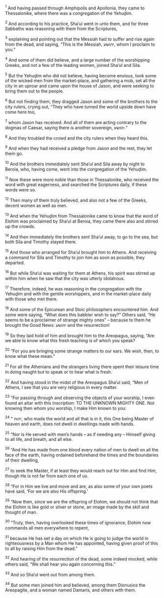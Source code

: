 <sup>1</sup> And having passed through Amphipolis and Apollonia, they came to Thessalonike, where there was a congregation of the Yehuḏim.

<sup>2</sup> And according to his practice, Sha’ul went in unto them, and for three Sabbaths was reasoning with them from the Scriptures,

<sup>3</sup> explaining and pointing out that the Messiah had to suffer and rise again from the dead, and saying, “This is the Messiah, יהושע, whom I proclaim to you.”

<sup>4</sup> And some of them did believe, and a large number of the worshipping Greeks, and not a few of the leading women, joined Sha’ul and Sila.

<sup>5</sup> But the Yehuḏim who did not believe, having become envious, took some of the wicked men from the market-place, and gathering a mob, set all the city in an uproar and came upon the house of Jason, and were seeking to bring them out to the people.

<sup>6</sup> But not finding them, they dragged Jason and some of the brothers to the city rulers, crying out, “They who have turned the world upside down have come here too,

<sup>7</sup> whom Jason has received. And all of them are acting contrary to the dogmas of Caesar, saying there is another sovereign, יהושע.”

<sup>8</sup> And they troubled the crowd and the city rulers when they heard this.

<sup>9</sup> And when they had received a pledge from Jason and the rest, they let them go.

<sup>10</sup> And the brothers immediately sent Sha’ul and Sila away by night to Beroia, who, having come, went into the congregation of the Yehuḏim.

<sup>11</sup> Now these were more noble than those in Thessalonike, who received the word with great eagerness, and searched the Scriptures daily, if these words were so.

<sup>12</sup> Then many of them truly believed, and also not a few of the Greeks, decent women as well as men.

<sup>13</sup> And when the Yehuḏim from Thessalonike came to know that the word of Elohim was proclaimed by Sha’ul at Beroia, they came there also and stirred up the crowds.

<sup>14</sup> And then immediately the brothers sent Sha’ul away, to go to the sea, but both Sila and Timothy stayed there.

<sup>15</sup> And those who arranged for Sha’ul brought him to Athens. And receiving a command for Sila and Timothy to join him as soon as possible, they departed.

<sup>16</sup> But while Sha’ul was waiting for them at Athens, his spirit was stirred up within him when he saw that the city was utterly idolatrous.

<sup>17</sup> Therefore, indeed, he was reasoning in the congregation with the Yehuḏim and with the gentile worshippers, and in the market-place daily with those who met there.

<sup>18</sup> And some of the Epicurean and Stoic philosophers encountered him. And some were saying, “What does this babbler wish to say?” Others said, “He seems to be a proclaimer of strange mighty ones” – because to them he brought the Good News: יהושע and the resurrection!

<sup>19</sup> So they laid hold of him and brought him to the Areopagus, saying, “Are we able to know what this fresh teaching is of which you speak?

<sup>20</sup> “For you are bringing some strange matters to our ears. We wish, then, to know what these mean.”

<sup>21</sup> For all the Athenians and the strangers living there spent their leisure time in doing naught but to speak or to hear what is fresh.

<sup>22</sup> And having stood in the midst of the Areopagus Sha’ul said, “Men of Athens, I see that you are very religious in every matter.

<sup>23</sup> “For passing through and observing the objects of your worship, I even found an altar with this inscription: TO THE UNKNOWN MIGHTY ONE. Not knowing then whom you worship, I make Him known to you:

<sup>24</sup> “ יהוה, who made the world and all that is in it, this One being Master of heaven and earth, does not dwell in dwellings made with hands.

<sup>25</sup> “Nor is He served with men’s hands – as if needing any – Himself giving to all life, and breath, and all else.

<sup>26</sup> “And He has made from one blood every nation of men to dwell on all the face of the earth, having ordained beforehand the times and the boundaries of their dwelling,

<sup>27</sup> to seek the Master, if at least they would reach out for Him and find Him, though He is not far from each one of us.

<sup>28</sup> “For in Him we live and move and are, as also some of your own poets have said, ‘For we are also His offspring.’

<sup>29</sup> “Now then, since we are the offspring of Elohim, we should not think that the Elohim is like gold or silver or stone, an image made by the skill and thought of man.

<sup>30</sup> “Truly, then, having overlooked these times of ignorance, Elohim now commands all men everywhere to repent,

<sup>31</sup> because He has set a day on which He is going to judge the world in righteousness by a Man whom He has appointed, having given proof of this to all by raising Him from the dead.”

<sup>32</sup> And hearing of the resurrection of the dead, some indeed mocked, while others said, “We shall hear you again concerning this.”

<sup>33</sup> And so Sha’ul went out from among them.

<sup>34</sup> But some men joined him and believed, among them Dionusios the Areopagite, and a woman named Damaris, and others with them.

